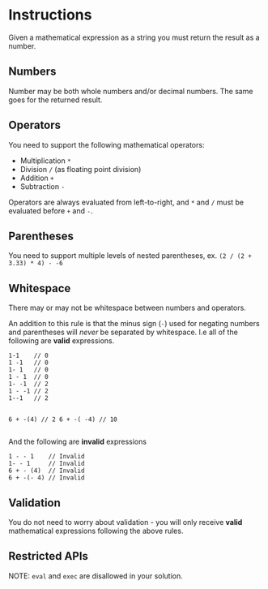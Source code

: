 <h1 id="instructions">Instructions</h1>
<p>Given a mathematical expression as a string you must return the result as a number.</p>
<h2 id="numbers">Numbers</h2>
<p>Number may be both whole numbers and/or decimal numbers. The same goes for the returned result.</p>
<h2 id="operators">Operators</h2>
<p>You need to support the following mathematical operators:</p>
<ul>
<li>Multiplication <code>*</code></li>
<li>Division <code>/</code> (as floating point division)</li>
<li>Addition <code>+</code></li>
<li>Subtraction <code>-</code></li>
</ul>
<p>Operators are always evaluated from left-to-right, and <code>*</code> and <code>/</code> must be evaluated before <code>+</code> and <code>-</code>.</p>
<h2 id="parentheses">Parentheses</h2>
<p>You need to support multiple levels of nested parentheses, ex. <code>(2 / (2 + 3.33) * 4) - -6</code></p>
<h2 id="whitespace">Whitespace</h2>
<p>There may or may not be whitespace between numbers and operators.</p>
<p>An addition to this rule is that the minus sign (<code>-</code>) used for negating numbers and parentheses will <em>never</em> be separated by whitespace. I.e all of the following are <strong>valid</strong> expressions.</p>
<pre><code>1-1    // 0
1 -1   // 0
1- 1   // 0
1 - 1  // 0
1- -1  // 2
1 - -1 // 2
1--1   // 2

6 + -(4)   // 2
6 + -( -4) // 10
</code></pre>
<p>And the following are <strong>invalid</strong> expressions</p>
<pre><code>1 - - 1    // Invalid
1- - 1     // Invalid
6 + - (4)  // Invalid
6 + -(- 4) // Invalid
</code></pre>
<h2 id="validation">Validation</h2>
<p>You do not need to worry about validation - you will only receive <strong>valid</strong> mathematical expressions following the above rules.</p>
<h2 id="restricted-apis">Restricted APIs</h2>
<p>NOTE: <code>eval</code> and <code>exec</code> are disallowed in your solution.</p>
